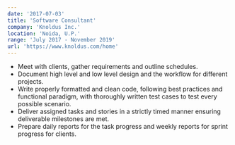 ```yaml
---
date: '2017-07-03'
title: 'Software Consultant'
company: 'Knoldus Inc.'
location: 'Noida, U.P.'
range: 'July 2017 - November 2019'
url: 'https://www.knoldus.com/home'
---
```


- Meet with clients, gather requirements and outline schedules. 
- Document high level and low level design and the workflow for different projects. 
- Write properly formatted and clean code, following best practices and functional paradigm, with thoroughly written test cases to test every possible scenario. 
- Deliver assigned tasks and stories in a strictly timed manner ensuring deliverable milestones are met. 
- Prepare daily reports for the task progress and weekly reports for sprint progress for clients.